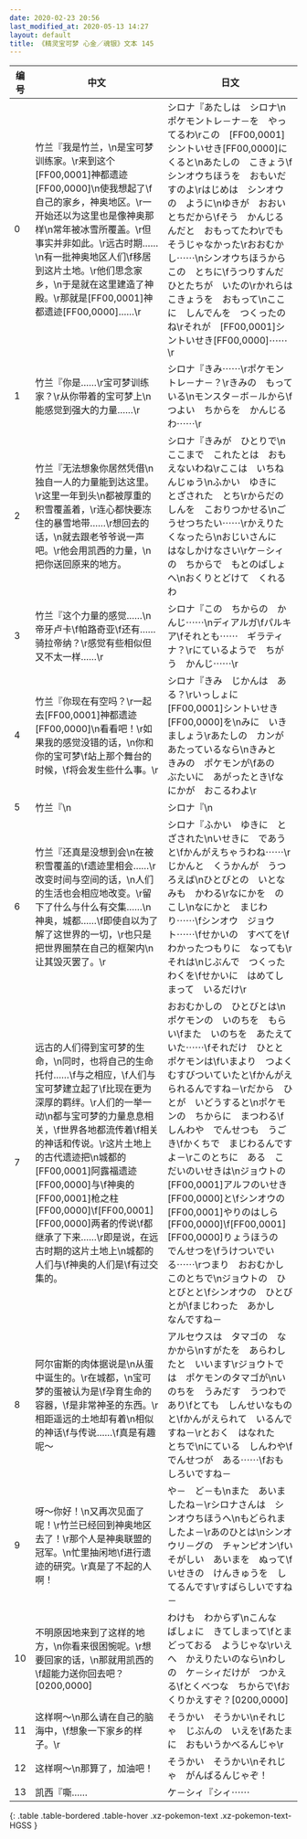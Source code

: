 ```yaml
---
date: 2020-02-23 20:56
last_modified_at: 2020-05-13 14:27
layout: default
title: 《精灵宝可梦 心金／魂银》文本 145
---
```

| 编号 | 中文 | 日文 |
| ---- | ---- | ---- |
| 0 | 竹兰『我是竹兰，\n是宝可梦训练家。\r来到这个[FF00,0001]神都遗迹[FF00,0000]\n使我想起了\f自己的家乡，神奥地区。\r一开始还以为这里也是像神奥那样\n常年被冰雪所覆盖。\r但事实并非如此。\r远古时期……\n有一批神奥地区人们\f移居到这片土地。\r他们思念家乡，\n于是就在这里建造了神殿。\r那就是[FF00,0001]神都遗迹[FF00,0000]……\r | シロナ『あたしは　シロナ\nポケモントレ－ナ－を　やってるわ\rこの　[FF00,0001]シントいせき[FF00,0000]に　くると\nあたしの　こきょう\fシンオウちほうを　おもいだすのよ\rはじめは　シンオウの　ように\nゆきが　おおい　とちだから\fそう　かんじるんだと　おもってたわ\rでも　そうじゃなかった\rおおむかし⋯⋯\nシンオウちほうから　この　とちに\fうつりすんだ　ひとたちが　いたの\rかれらは　こきょうを　おもって\nここに　しんでんを　つくったのね\rそれが　[FF00,0001]シントいせき[FF00,0000]⋯⋯\r |
| 1 | 竹兰『你是……\r宝可梦训练家？\r从你带着的宝可梦上\n能感觉到强大的力量……\r | シロナ『きみ⋯⋯\rポケモントレ－ナ－？\rきみの　もっている\nモンスタ－ボ－ルから\fつよい　ちからを　かんじるわ⋯⋯\r |
| 2 | 竹兰『无法想象你居然凭借\n独自一人的力量能到达这里。\r这里一年到头\n都被厚重的积雪覆盖着，\r连心都快要冻住的暴雪地带……\r想回去的话，\n就去跟老爷爷说一声吧。\r他会用凯西的力量，\n把你送回原来的地方。 | シロナ『きみが　ひとりで\nここまで　これたとは　おもえないわね\rここは　いちねんじゅう\nふかい　ゆきに　とざされた　とち\rからだの　しんを　こおりつかせる\nごうせつちたい⋯⋯\rかえりたくなったら\nおじいさんに　はなしかけなさい\rケ－シィの　ちからで　もとのばしょへ\nおくりとどけて　くれるわ |
| 3 | 竹兰『这个力量的感觉……\n帝牙卢卡\f帕路奇亚\f还有……骑拉帝纳？\r感觉有些相似但又不太一样……\r | シロナ『この　ちからの　かんじ⋯⋯\nディアルガ\fパルキア\fそれとも⋯⋯　ギラティナ？\rにているようで　ちがう　かんじ⋯⋯\r |
| 4 | 竹兰『你现在有空吗？\r一起去[FF00,0001]神都遗迹[FF00,0000]\n看看吧！\r如果我的感觉没错的话，\n你和你的宝可梦\f站上那个舞台的时候，\f将会发生些什么事。\r | シロナ『きみ　じかんは　ある？\rいっしょに　[FF00,0001]シントいせき[FF00,0000]を\nみに　いきましょう\rあたしの　カンが　あたっているなら\nきみと　きみの　ポケモンが\fあの　ぶたいに　あがったとき\fなにかが　おこるわよ\r |
| 5 | 竹兰『\n | シロナ『\n |
| 6 | 竹兰『还真是没想到会\n在被积雪覆盖的\f遗迹里相会……\r改变时间与空间的话，\n人们的生活也会相应地改变。\r留下了什么与什么有交集……\n神奥，城都……\f即使自以为了解了这世界的一切，\r也只是把世界圈禁在自己的框架内\n让其毁灭罢了。\r | シロナ『ふかい　ゆきに　とざされた\nいせきに　であうと\fかんがえちゃうわね⋯⋯\rじかんと　くうかんが　うつろえば\nひとびとの　いとなみも　かわる\rなにかを　のこし\nなにかと　まじわり⋯⋯\fシンオウ　ジョウト⋯⋯\fせかいの　すべてを\fわかったつもりに　なっても\rそれは\nじぶんで　つくった　わくを\fせかいに　はめてしまって　いるだけ\r |
| 7 | 远古的人们得到宝可梦的生命，\n同时，也将自己的生命托付……\f与之相应，\f人们与宝可梦建立起了\f比现在更为深厚的羁绊。\r人们的一举一动\n都与宝可梦的力量息息相关，\f世界各地都流传着\f相关的神话和传说。\r这片土地上的古代遗迹把\n城都的[FF00,0001]阿露福遗迹[FF00,0000]与\f神奥的[FF00,0001]枪之柱[FF00,0000]\f[FF00,0001][FF00,0000]两者的传说\f都继承了下来……\r即是说，在远古时期的这片土地上\n城都的人们与\f神奥的人们是\f有过交集的。 | おおむかしの　ひとびとは\nポケモンの　いのちを　もらい\fまた　いのちを　あたえていた⋯⋯\fそれだけ　ひとと　ポケモンは\fいまより　つよく　むすびついていたと\fかんがえられるんですね－\rだから　ひとが　いどうすると\nポケモンの　ちからに　まつわる\fしんわや　でんせつも　うごき\fかくちで　まじわるんですよ－\rこのとちに　ある　こだいのいせきは\nジョウトの　[FF00,0001]アルフのいせき[FF00,0000]と\fシンオウの　[FF00,0001]やりのはしら[FF00,0000]\f[FF00,0001][FF00,0000]りょうほうの　でんせつを\fうけついでいる⋯⋯\rつまり　おおむかし　このとちで\nジョウトの　ひとびとと\fシンオウの　ひとびとが\fまじわった　あかし　なんですね－ |
| 8 | 阿尔宙斯的肉体据说是\n从蛋中诞生的。\r在城都，\n宝可梦的蛋被认为是\f孕育生命的容器，\f是非常神圣的东西。\r相距遥远的土地却有着\n相似的神话\f与传说……\f真是有趣呢～ | アルセウスは　タマゴの　なかから\nすがたを　あらわしたと　いいます\rジョウトでは　ポケモンのタマゴが\nいのちを　うみだす　うつわであり\fとても　しんせいなもの　と\fかんがえられて　いるんですね－\rとおく　はなれた　とちで\nにている　しんわや\fでんせつが　ある⋯⋯\fおもしろいですね－ |
| 9 | 呀～你好！\n又再次见面了呢！\r竹兰已经回到神奥地区去了！\r那个人是神奥联盟的冠军。\n忙里抽闲地\f进行遗迹的研究。\r真是了不起的人啊！ | や－　ど－も\nまた　あいましたね－\rシロナさんは　シンオウちほうへ\nもどられましたよ－\rあのひとは\nシンオウリ－グの　チャンピオン\fいそがしい　あいまを　ぬって\fいせきの　けんきゅうを　してるんです\rすばらしいですね－ |
| 10 | 不明原因地来到了这样的地方，\n你看来很困惋呢。\r想要回家的话，\n那就用凯西的\f超能力送你回去吧？[0200,0000] | わけも　わからず\nこんな　ばしょに　きてしまって\fとまどっておる　ようじゃな\rいえへ　かえりたいのなら\nわしの　ケ－シィだけが　つかえる\fとくべつな　ちからで\fおくりかえすぞ？[0200,0000] |
| 11 | 这样啊～\n那么请在自己的脑海中，\f想象一下家乡的样子。\r | そうかい　そうかい\nそれじゃ　じぶんの　いえを\fあたまに　おもいうかべるんじゃ\r |
| 12 | 这样啊～\n那算了，加油吧！ | そうかい　そうかい\nそれじゃ　がんばるんじゃぞ！ |
| 13 | 凯西『嘶…… | ケ－シィ『シィ⋯⋯ |
{: .table .table-bordered .table-hover .xz-pokemon-text .xz-pokemon-text-HGSS }